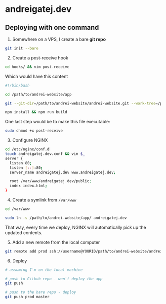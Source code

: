 # andreigatej.dev

## Deploying with one command

1. Somewhere on a VPS, I create a bare **git repo**

```bash
git init --bare
```

2. Create a post-receive hook

```bash
cd hooks/ && vim post-receive
```

Which would have this content

```bash
#!/bin/bash

cd /path/to/andrei-website/app

git --git-dir=/path/to/andrei-website/andrei-website.git --work-tree=/path/to/andrei-website/app checkout master -f

npm install && npm run build
```

One last step would be to make this file executable:

```bash
sudo chmod +x post-receive
```

3. Configure NGINX

```bash
cd /etc/nginx/conf.d
touch andreigatej.dev.conf && vim $_
server {
  listen 80;
  listen [::]:80;
  server_name andreigatej.dev www.andreigatej.dev;

  root /var/www/andreigatej.dev/public;
  index index.html;
}
```

4. Create a symlink from `/var/www`

```bash
cd /var/www

sudo ln -s /path/to/andrei-website/app/ andreigatej.dev
```

That way, every time we deploy, NGINX will automatically pick up the updated contents.

5. Add a new remote from the local computer

```bash
git remote add prod ssh://username@YOURID/path/to/andrei-website/andrei-website.git
```

6. Deploy

```bash
# assuming I'm on the local machine

# push to Github repo - won't deploy the app
git push

# push to the bare repo - deploy
git push prod master
```